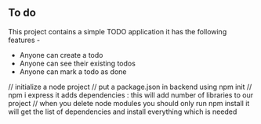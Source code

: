 ## To do

This project contains a simple TODO application
it has the following features -

- Anyone can create a todo
- Anyone can see their existing todos 
- Anyone can mark a todo as done

// initialize a node project 
// put a package.json in backend using npm init 
// npm i express it adds dependencies : this will add number of libraries to our project 
// when you delete node modules you should only run npm install it will get the list of dependencies and install everything which is needed 

